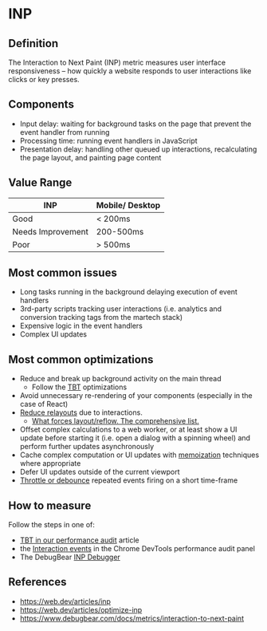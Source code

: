 # INP

## Definition

The Interaction to Next Paint (INP) metric measures user interface responsiveness – how quickly a website responds to user interactions like clicks or key presses.

## Components

- Input delay: waiting for background tasks on the page that prevent the event handler from running
- Processing time: running event handlers in JavaScript
- Presentation delay: handling other queued up interactions, recalculating the page layout, and painting page content

## Value Range

| INP               | Mobile/ Desktop  |
|-------------------|------------------|
| Good              | < 200ms          |
| Needs Improvement | 200-500ms        |
| Poor              | > 500ms          |


## Most common issues

- Long tasks running in the background delaying execution of event handlers
- 3rd-party scripts tracking user interactions (i.e. analytics and conversion tracking tags from the martech stack)
- Expensive logic in the event handlers
- Complex UI updates

## Most common optimizations

- Reduce and break up background activity on the main thread
   - Follow the [TBT](./tbT.md) optimizations
- Avoid unnecessary re-rendering of your components (especially in the case of React)
- [Reduce relayouts](https://www.debugbear.com/blog/front-end-javascript-performance#avoid-dom-access-that-requires-layout-work) due to interactions.
  - [What forces layout/reflow. The comprehensive list.](https://gist.github.com/paulirish/5d52fb081b3570c81e3a)
- Offset complex calculations to a web worker, or at least show a UI update before starting it (i.e. open a dialog with a spinning wheel) and perform further updates asynchronously
- Cache complex computation or UI updates with [memoization](https://www.debugbear.com/blog/front-end-javascript-performance#memoization) techniques where appropriate
- Defer UI updates outside of the current viewport
- [Throttle or debounce](https://www.debugbear.com/blog/front-end-javascript-performance#event-listeners) repeated events firing on a short time-frame

## How to measure

Follow the steps in one of:
- [TBT in our performance audit](./performance-audit.md#tbt) article
- the [Interaction events](https://developer.chrome.com/docs/devtools/performance/reference#interactions) in the Chrome DevTools performance audit panel
- The DebugBear [INP Debugger](https://www.debugbear.com/inp-debugger)

## References

- https://web.dev/articles/inp
- https://web.dev/articles/optimize-inp
- https://www.debugbear.com/docs/metrics/interaction-to-next-paint
